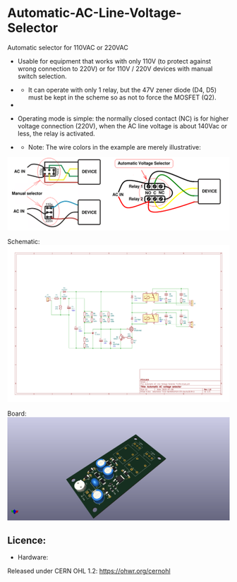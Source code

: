 # Automatic-AC-Line-Voltage-Selector
Automatic selector for 110VAC or 220VAC

- Usable for equipment that works with only 110V (to protect against wrong connection to 220V) or for 110V / 220V devices with manual switch selection.
- - It can operate with only 1 relay, but the 47V zener diode (D4, D5) must be kept in the scheme so as not to force the MOSFET (Q2).
-
- Operating mode is simple: the normally closed contact (NC) is for higher voltage connection (220V), when the AC line voltage is about 140Vac or less, the relay is activated.

- - Note: The wire colors in the example are merely illustrative:

![img](https://raw.githubusercontent.com/rtek1000/Automatic-AC-Line-Voltage-Selector/main/Doc/Manual%20selector%20example%201.png)

Schematic:
![img](https://raw.githubusercontent.com/rtek1000/Automatic-AC-Line-Voltage-Selector/main/Doc/Automatic%20AC%20Line%20Voltage%20Selector.png)

Board:
![img](https://raw.githubusercontent.com/rtek1000/Automatic-AC-Line-Voltage-Selector/main/Doc/Automatic%20AC%20Line%20Voltage%20Selector%20TL431_1.png)

## Licence:
- Hardware:

Released under CERN OHL 1.2: https://ohwr.org/cernohl
